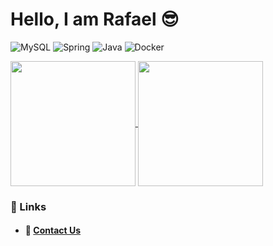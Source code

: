 # Hello, I am Rafael 😎

 ![MySQL](https://img.shields.io/badge/mysql-4479A1.svg?style=for-the-badge&logo=mysql&logoColor=white)
 ![Spring](https://img.shields.io/badge/spring-%236DB33F.svg?style=for-the-badge&logo=spring&logoColor=white)
 ![Java](https://img.shields.io/badge/java-%23ED8B00.svg?style=for-the-badge&logo=openjdk&logoColor=white)
 ![Docker](https://img.shields.io/badge/docker-%230db7ed.svg?style=for-the-badge&logo=docker&logoColor=white)

<a href="https://github.com/bat333">
  <img height=200 align="center" src="https://github-readme-stats.vercel.app/api?username=bat333" />
</a>
<a href="https://github.com/bat333">
  <img height=200 align="center" src="https://github-readme-stats.vercel.app/api/top-langs?username=bat333&layout=compact&langs_count=8&card_width=320" />
</a>
  
### 📌 Links
- #### 📧 [Contact Us](mailto:rafaelolivais09@gmail.com)
